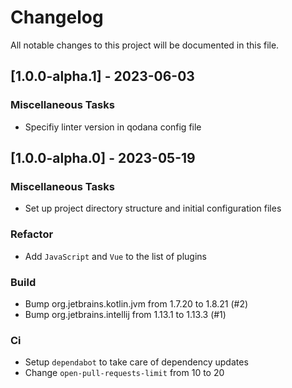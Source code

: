 # Changelog

All notable changes to this project will be documented in this file.

## [1.0.0-alpha.1] - 2023-06-03

### Miscellaneous Tasks

- Specifiy linter version in qodana config file

## [1.0.0-alpha.0] - 2023-05-19

### Miscellaneous Tasks

- Set up project directory structure and initial configuration files

### Refactor

- Add `JavaScript` and `Vue` to the list of plugins

### Build

- Bump org.jetbrains.kotlin.jvm from 1.7.20 to 1.8.21 (#2)
- Bump org.jetbrains.intellij from 1.13.1 to 1.13.3 (#1)

### Ci

- Setup `dependabot` to take care of dependency updates
- Change `open-pull-requests-limit` from 10 to 20

<!-- generated by git-cliff -->
